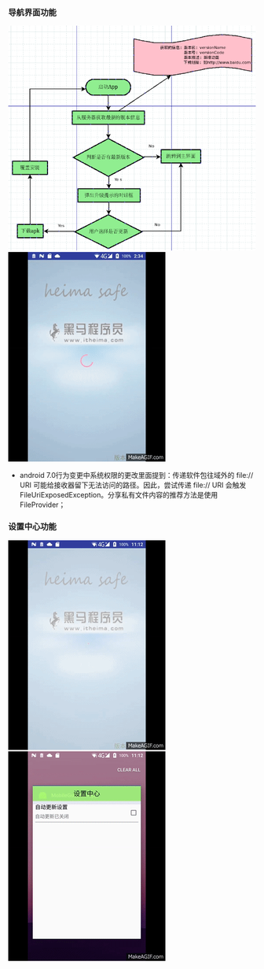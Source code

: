 ### 导航界面功能
![image](https://github.com/ningbaoqi/MobileGuardianAPP/blob/master/gif/splash.png)
![image](https://github.com/ningbaoqi/MobileGuardianAPP/blob/master/gif/splash.gif)
+ android 7.0行为变更中系统权限的更改里面提到：传递软件包往域外的 file:// URI 可能给接收器留下无法访问的路径。因此，尝试传递 file:// URI 会触发 FileUriExposedException。分享私有文件内容的推荐方法是使用 FileProvider；
### 设置中心功能
![image](https://github.com/ningbaoqi/MobileGuardianAPP/blob/master/gif/settings1.gif)
![image](https://github.com/ningbaoqi/MobileGuardianAPP/blob/master/gif/setting2.gif)
